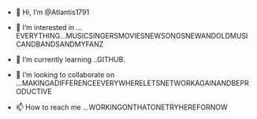- 👋 Hi, I’m @Atlantis1791
- 👀 I’m interested in ... EVERYTHING...MUSICSINGERSMOVIESNEWSONGSNEWANDOLDMUSICANDBANDSANDMYFANZ

- 🌱 I’m currently learning ..GITHUB.
- 💞️ I’m looking to collaborate on ...MAKINGADIFFERENCEEVERYWHERELETSNETWORKAGAINANDBEPRODUCTIVE
- 📫 How to reach me ...WORKINGONTHATONETRYHEREFORNOW

<!---
Atlantis1791sz/Atlantis1791sz is a ✨ special ✨ repository because its `README.md` (this file) appears on your GitHub profile.
You can click the Preview link to take a look at your changes.
--->
